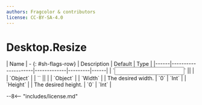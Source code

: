 ```yaml
---
authors: Fragcolor & contributors
license: CC-BY-SA-4.0
---
```



# Desktop.Resize

<div class="sh-parameters" markdown="1">
| Name | - {: #sh-flags-row} | Description | Default | Type |
|------|---------------------|-------------|---------|------|
| `<input>` || | | `Object` |
| `<output>` || | | `Object` |
| `Width` |  | The desired width. | `0` | `Int` |
| `Height` |  | The desired height. | `0` | `Int` |

</div>



--8<-- "includes/license.md"
